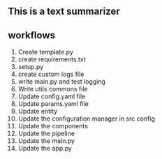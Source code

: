 ## This is a text summarizer

## workflows
1. Create template.py
2. create requirements.txt
3. setup.py
4. create custom logs file
5. write main.py and test logging
6. Write utils commons file
7. Update config.yaml file
8. Update params.yaml file
9. Update entity
10. Update the configuration manager in src config
11. Update the components
12. Update the pipeline
13. Update the main.py
14. Update the app.py 